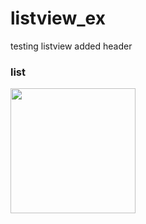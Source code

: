 # listview_ex
testing listview
added header

### list
<img src="https://user-images.githubusercontent.com/77595685/168094521-6ae12a8d-ec2e-4c0c-b759-308ed1603e2f.png" width="200"/>
